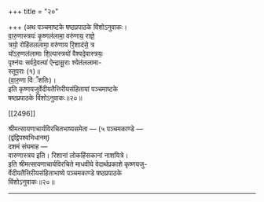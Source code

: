 +++
title = "२०"

+++
(अथ पञ्चमाष्टके षष्ठप्रपाठके विंशोऽनुवाकः।  
वा॒रु॒णास्त्रयः॑ कृ॒ष्णल॑लामा॒ वरु॑णाय॒ राज्ञे॒  
त्रयो॒ रोहि॑तललामा॒ वरु॑णाय रि॒शाद॑से॒ त्र  
यो॑ऽरु॒णल॑लामाः शि॒ल्पास्त्रयो॑ वैश्वदे॒वास्त्रयः॒  
पृश्न॑यः सर्वदे॒वत्या॑ ऐन्द्रासू॒राः श्येत॑ललामा-  
स्तूप॒राः (१)॥  
(वा॒रु॒णा वि॑ँशतिः)।  
इति कृष्णयजुर्वेदीयतैत्तिरीयसंहितायां पञ्चमाष्टके  
षष्ठप्रपाठके विंशोऽनुवाकः॥२०॥

[[2496]]

श्रीमत्सायणाचार्यविरचितभाष्यसमेता — (५ पञ्चमकाण्डे —  
(द्वंद्विपश्वभिधानम्)  
दशमं संघमाह —  
वारुणास्त्रय इति। रिशानां लोकहिंसकानां नाशयित्रे।  
इति श्रीमत्सायणाचार्यविरचिते माधवीये वेदार्थप्रकाशे कृष्णयजु-  
र्वेदीयतैत्तिरीयसंहिताभाष्ये पञ्चमकाण्डे षष्ठप्रपाठके  
विंशोऽनुवाकः॥२०॥
___________

